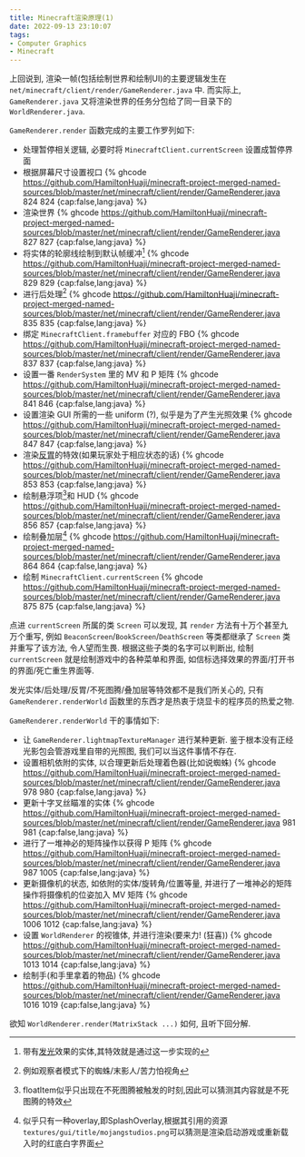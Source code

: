 ```yaml
---
title: Minecraft渲染原理(1)
date: 2022-09-13 23:10:07
tags:
- Computer Graphics
- Minecraft
---
```


上回说到, 渲染一帧(包括绘制世界和绘制UI)的主要逻辑发生在 `net/minecraft/client/render/GameRenderer.java` 中. 而实际上, `GameRenderer.java` 又将渲染世界的任务分包给了同一目录下的 `WorldRenderer.java`.

`GameRenderer.render` 函数完成的主要工作罗列如下:
<!-- more -->

+ 处理暂停相关逻辑, 必要时将 `MinecraftClient.currentScreen` 设置成暂停界面
+ 根据屏幕尺寸设置视口 {% ghcode https://github.com/HamiltonHuaji/minecraft-project-merged-named-sources/blob/master/net/minecraft/client/render/GameRenderer.java 824 824 {cap:false,lang:java} %}
+ 渲染世界 {% ghcode https://github.com/HamiltonHuaji/minecraft-project-merged-named-sources/blob/master/net/minecraft/client/render/GameRenderer.java 827 827 {cap:false,lang:java} %}
+ 将实体的轮廓线绘制到默认帧缓冲[^1] {% ghcode https://github.com/HamiltonHuaji/minecraft-project-merged-named-sources/blob/master/net/minecraft/client/render/GameRenderer.java 829 829 {cap:false,lang:java} %}
+ 进行后处理[^2] {% ghcode https://github.com/HamiltonHuaji/minecraft-project-merged-named-sources/blob/master/net/minecraft/client/render/GameRenderer.java 835 835 {cap:false,lang:java} %}
+ 绑定 `MinecraftClient.framebuffer` 对应的 FBO {% ghcode https://github.com/HamiltonHuaji/minecraft-project-merged-named-sources/blob/master/net/minecraft/client/render/GameRenderer.java 837 837 {cap:false,lang:java} %}
+ 设置一番 `RenderSystem` 里的 MV 和 P 矩阵 {% ghcode https://github.com/HamiltonHuaji/minecraft-project-merged-named-sources/blob/master/net/minecraft/client/render/GameRenderer.java 841 846 {cap:false,lang:java} %}
+ 设置渲染 GUI 所需的一些 uniform (?), 似乎是为了产生光照效果 {% ghcode https://github.com/HamiltonHuaji/minecraft-project-merged-named-sources/blob/master/net/minecraft/client/render/GameRenderer.java 847 847 {cap:false,lang:java} %}
+ 渲染[反胃](https://minecraft.fandom.com/zh/wiki/%E5%8F%8D%E8%83%83)的特效(如果玩家处于相应状态的话) {% ghcode https://github.com/HamiltonHuaji/minecraft-project-merged-named-sources/blob/master/net/minecraft/client/render/GameRenderer.java 853 853 {cap:false,lang:java} %}
+ 绘制悬浮项[^3]和 HUD {% ghcode https://github.com/HamiltonHuaji/minecraft-project-merged-named-sources/blob/master/net/minecraft/client/render/GameRenderer.java 856 857 {cap:false,lang:java} %}
+ 绘制叠加层[^4] {% ghcode https://github.com/HamiltonHuaji/minecraft-project-merged-named-sources/blob/master/net/minecraft/client/render/GameRenderer.java 864 864 {cap:false,lang:java} %}
+ 绘制 `MinecraftClient.currentScreen` {% ghcode https://github.com/HamiltonHuaji/minecraft-project-merged-named-sources/blob/master/net/minecraft/client/render/GameRenderer.java 875 875 {cap:false,lang:java} %}

点进 `currentScreen` 所属的类 `Screen` 可以发现, 其 `render` 方法有十万个甚至九万个重写, 例如 `BeaconScreen`/`BookScreen`/`DeathScreen` 等类都继承了 `Screen` 类并重写了该方法, 令人望而生畏. 根据这些子类的名字可以判断出, 绘制 `currentScreen` 就是绘制游戏中的各种菜单和界面, 如信标选择效果的界面/打开书的界面/死亡重生界面等.

发光实体/后处理/反胃/不死图腾/叠加层等特效都不是我们所关心的, 只有 `GameRenderer.renderWorld` 函数里的东西才是热衷于烧显卡的程序员的热爱之物.

`GameRenderer.renderWorld` 干的事情如下:

+ 让 `GameRenderer.lightmapTextureManager` 进行某种更新. 鉴于根本没有正经光影包会管游戏里自带的光照图, 我们可以当这件事情不存在.
+ 设置相机依附的实体, 以合理更新后处理着色器(比如说蜘蛛) {% ghcode https://github.com/HamiltonHuaji/minecraft-project-merged-named-sources/blob/master/net/minecraft/client/render/GameRenderer.java 978 980 {cap:false,lang:java} %}
+ 更新十字叉丝瞄准的实体 {% ghcode https://github.com/HamiltonHuaji/minecraft-project-merged-named-sources/blob/master/net/minecraft/client/render/GameRenderer.java 981 981 {cap:false,lang:java} %}
+ 进行了一堆神必的矩阵操作以获得 P 矩阵 {% ghcode https://github.com/HamiltonHuaji/minecraft-project-merged-named-sources/blob/master/net/minecraft/client/render/GameRenderer.java 987 1005 {cap:false,lang:java} %}
+ 更新摄像机的状态, 如依附的实体/旋转角/位置等量, 并进行了一堆神必的矩阵操作将摄像机的位姿加入 MV 矩阵 {% ghcode https://github.com/HamiltonHuaji/minecraft-project-merged-named-sources/blob/master/net/minecraft/client/render/GameRenderer.java 1006 1012 {cap:false,lang:java} %}
+ 设置 `WorldRenderer` 的视锥体, 并进行渲染(要来力! (狂喜)) {% ghcode https://github.com/HamiltonHuaji/minecraft-project-merged-named-sources/blob/master/net/minecraft/client/render/GameRenderer.java 1013 1014 {cap:false,lang:java} %}
+ 绘制手(和手里拿着的物品) {% ghcode https://github.com/HamiltonHuaji/minecraft-project-merged-named-sources/blob/master/net/minecraft/client/render/GameRenderer.java 1016 1019 {cap:false,lang:java} %}

欲知 `WorldRenderer.render(MatrixStack ...)` 如何, 且听下回分解.

[^1]: 带有[发光](https://minecraft.fandom.com/zh/wiki/%E5%8F%91%E5%85%89)效果的实体,其特效就是通过这一步实现的
[^2]: 例如观察者模式下的蜘蛛/末影人/苦力怕视角
[^3]: floatItem似乎只出现在不死图腾被触发的时刻,因此可以猜测其内容就是不死图腾的特效
[^4]: 似乎只有一种overlay,即SplashOverlay,根据其引用的资源`textures/gui/title/mojangstudios.png`可以猜测是渲染启动游戏或重新载入时的红底白字界面
